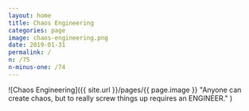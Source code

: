 ```yaml
---
layout: home
title: Chaos Engineering
categories: page
image: chaos-engineering.png
date: 2019-01-31
permalink: /
n: /75
n-minus-one: /74
---
```


![Chaos Engineering]({{ site.url }}/pages/{{ page.image }} "Anyone can create chaos, but to really screw things up requires an ENGINEER." )